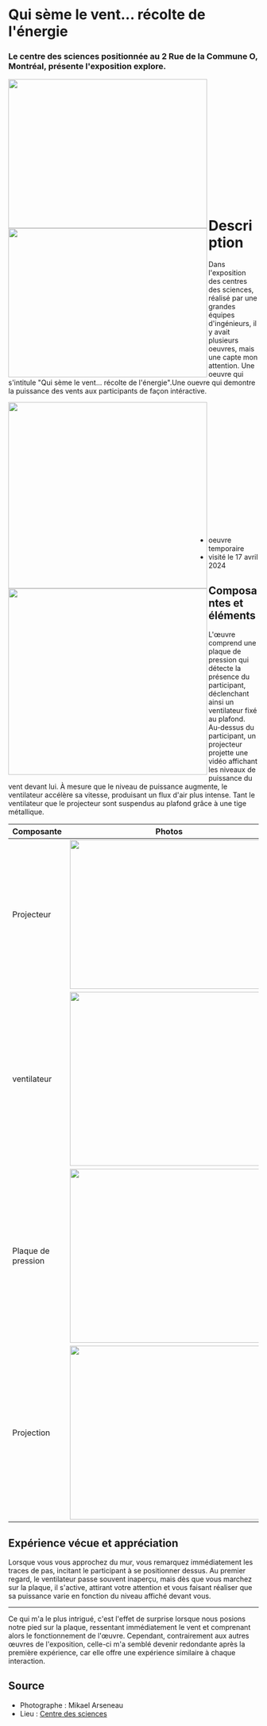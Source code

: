 # Qui sème le vent... récolte de l'énergie

### Le centre des sciences positionnée au 2 Rue de la Commune O, Montréal, présente l'exposition explore.

<p align="left"> <img align="left" width="400" height="300" src="media/devant_centre.jpg">
 <p align="right"> <img align="left" width="400" height="300" src="media/panneau_science.jpg">
<br><br><br><br><br><br><br><br><br><br><br><br><br><br>

# Description

Dans l'exposition des centres des sciences, réalisé par une grandes équipes d'ingénieurs, il y avait plusieurs oeuvres, mais une capte mon attention. Une oeuvre qui s'intitule "Qui sème le vent... récolte de l'énergie".Une ouevre qui demontre la puissance des vents aux participants de façon intéractive.
 <p align="left"> <img align="left" width="400" height="375" src="media/personne1_science.jpg">
  <p align="right"> <img align="left" width="400" height="375" src="media/personne2_science.jpg">
  
   <br><br><br><br><br><br><br><br><br><br><br><br><br><br><br>
   
- oeuvre temporaire
- visité le 17 avril 2024

## Composantes et éléments
L'œuvre comprend une plaque de pression qui détecte la présence du participant, déclenchant ainsi un ventilateur fixé au plafond. Au-dessus du participant, un projecteur projette une vidéo affichant les niveaux de puissance du vent devant lui. À mesure que le niveau de puissance augmente, le ventilateur accélère sa vitesse, produisant un flux d'air plus intense. Tant le ventilateur que le projecteur sont suspendus au plafond grâce à une tige métallique.

| Composante         |Photos |
| ------------- | ------------- |
| Projecteur  | <img  width="400" height="300" src="./media/projecteur_science.jpg"> |
| ventilateur  |<img  width="400" height="350" src="./media/ventillateur_science.jpg"> |
| Plaque de pression  | <img  width="400" height="350" src="./media/plaque_science.jpg"> |
| Projection | <img  width="400" height="350" src="./media/projection_science.jpg"> |

## Expérience vécue et appréciation

Lorsque vous vous approchez du mur, vous remarquez immédiatement les traces de pas, incitant le participant à se positionner dessus. Au premier regard, le ventilateur passe souvent inaperçu, mais dès que vous marchez sur la plaque, il s'active, attirant votre attention et vous faisant réaliser que sa puissance varie en fonction du niveau affiché devant vous.

----


Ce qui m'a le plus intrigué, c'est l'effet de surprise lorsque nous posions notre pied sur la plaque, ressentant immédiatement le vent et comprenant alors le fonctionnement de l'œuvre. Cependant, contrairement aux autres œuvres de l'exposition, celle-ci m'a semblé devenir redondante après la première expérience, car elle offre une expérience similaire à chaque interaction.

 ## Source 
- Photographe : Mikael Arseneau
- Lieu : [Centre des sciences](https://www.centredessciencesdemontreal.com/)
